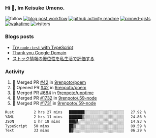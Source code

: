### Hi 👋, Im Keisuke Umeno.

<!--
**9renpoto/9renpoto** is a ✨ _special_ ✨ repository because its `README.md` (this file) appears on your GitHub profile.

Here are some ideas to get you started:

- 🔭 I’m currently working on ...
- 🌱 I’m currently learning ...
- 👯 I’m looking to collaborate on ...
- 🤔 I’m looking for help with ...
- 💬 Ask me about ...
- 📫 How to reach me: ...
- 😄 Pronouns: ...
- ⚡ Fun fact: ...
-->

![follow](https://img.shields.io/github/followers/9renpoto?label=Follow&style=social)
[![blog post workflow](https://github.com/9renpoto/9renpoto/actions/workflows/blog.yml/badge.svg)](https://github.com/9renpoto/9renpoto/actions/workflows/blog.yml)
[![github activity readme](https://github.com/9renpoto/9renpoto/actions/workflows/activity.yml/badge.svg)](https://github.com/9renpoto/9renpoto/actions/workflows/activity.yml)
[![pinned-gists](https://github.com/9renpoto/9renpoto/actions/workflows/pin-gist.yml/badge.svg)](https://github.com/9renpoto/9renpoto/actions/workflows/pin-gist.yml)
[![wakatime](https://github.com/9renpoto/9renpoto/actions/workflows/waka-readme-status.yml/badge.svg)](https://github.com/9renpoto/9renpoto/actions/workflows/waka-readme-status.yml)
![visitors](https://komarev.com/ghpvc/?username=9renpoto&label=Profile%20views&color=0e75b6&style=flat)

### Blogs posts

<!-- BLOG-POST-LIST:START -->
- [Try `node:test` with TypeScript](https://9renpoto.win/entry/2023/07/23/node-test-runner)
- [Thank you Google Domain](https://9renpoto.win/entry/2023/07/08/new-domain)
- [ストック情報の優位性を私生活で評価する](https://9renpoto.win/entry/2023/05/28/stock)
<!-- BLOG-POST-LIST:END -->

### Activity

<!--START_SECTION:activity-->
1. 🎉 Merged PR [#42](https://github.com/9renpoto/poem/pull/42) in [9renpoto/poem](https://github.com/9renpoto/poem)
2. 💪 Opened PR [#42](https://github.com/9renpoto/poem/pull/42) in [9renpoto/poem](https://github.com/9renpoto/poem)
3. 🎉 Merged PR [#684](https://github.com/9renpoto/upptime/pull/684) in [9renpoto/upptime](https://github.com/9renpoto/upptime)
4. 🎉 Merged PR [#1732](https://github.com/9renpoto/.59-node/pull/1732) in [9renpoto/.59-node](https://github.com/9renpoto/.59-node)
5. 🎉 Merged PR [#1731](https://github.com/9renpoto/.59-node/pull/1731) in [9renpoto/.59-node](https://github.com/9renpoto/.59-node)
<!--END_SECTION:activity-->

<!--START_SECTION:waka-->

```txt
Rust         2 hrs 27 mins   ███████░░░░░░░░░░░░░░░░░░   27.92 %
YAML         2 hrs 11 mins   ██████▒░░░░░░░░░░░░░░░░░░   24.86 %
JSON         1 hr 18 mins    ███▓░░░░░░░░░░░░░░░░░░░░░   14.83 %
TypeScript   50 mins         ██▒░░░░░░░░░░░░░░░░░░░░░░   09.59 %
Text         33 mins         █▓░░░░░░░░░░░░░░░░░░░░░░░   06.29 %
```

<!--END_SECTION:waka-->

